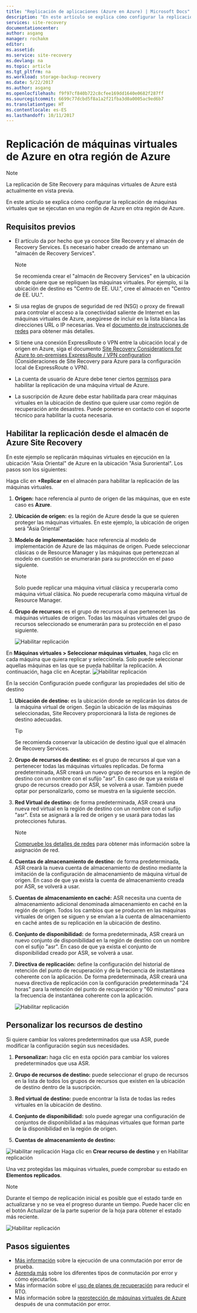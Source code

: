 ```yaml
---
title: "Replicación de aplicaciones (Azure en Azure) | Microsoft Docs"
description: "En este artículo se explica cómo configurar la replicación de máquinas virtuales que se ejecutan en una región de Azure en otra región de Azure."
services: site-recovery
documentationcenter: 
author: asgang
manager: rochakm
editor: 
ms.assetid: 
ms.service: site-recovery
ms.devlang: na
ms.topic: article
ms.tgt_pltfrm: na
ms.workload: storage-backup-recovery
ms.date: 5/22/2017
ms.author: asgang
ms.openlocfilehash: f9f97cf840b722c8cfee169dd1640e0682f287ff
ms.sourcegitcommit: 6699c77dcbd5f8a1a2f21fba3d0a0005ac9ed6b7
ms.translationtype: HT
ms.contentlocale: es-ES
ms.lasthandoff: 10/11/2017
---
```

# <a name="replicate-azure-virtual-machines-to-another-azure-region"></a>Replicación de máquinas virtuales de Azure en otra región de Azure



>[!NOTE]
>
> La replicación de Site Recovery para máquinas virtuales de Azure está actualmente en vista previa.

En este artículo se explica cómo configurar la replicación de máquinas virtuales que se ejecutan en una región de Azure en otra región de Azure.

## <a name="prerequisites"></a>Requisitos previos

* El artículo da por hecho que ya conoce Site Recovery y el almacén de Recovery Services. Es necesario haber creado de antemano un "almacén de Recovery Services".

    >[!NOTE]
    >
    > Se recomienda crear el "almacén de Recovery Services" en la ubicación donde quiere que se repliquen las máquinas virtuales. Por ejemplo, si la ubicación de destino es "Centro de EE. UU.", cree el almacén en "Centro de EE. UU.".

* Si usa reglas de grupos de seguridad de red (NSG) o proxy de firewall para controlar el acceso a la conectividad saliente de Internet en las máquinas virtuales de Azure, asegúrese de incluir en la lista blanca las direcciones URL o IP necesarias. Vea el [documento de instrucciones de redes](./site-recovery-azure-to-azure-networking-guidance.md) para obtener más detalles.

* Si tiene una conexión ExpressRoute o VPN entre la ubicación local y de origen en Azure, siga el documento [Site Recovery Considerations for Azure to on-premises ExpressRoute / VPN configuration](site-recovery-azure-to-azure-networking-guidance.md#guidelines-for-existing-azure-to-on-premises-expressroutevpn-configuration) (Consideraciones de Site Recovery para Azure para la configuración local de ExpressRoute o VPN).

* La cuenta de usuario de Azure debe tener ciertos [permisos](site-recovery-role-based-linked-access-control.md#permissions-required-to-enable-replication-for-new-virtual-machines) para habilitar la replicación de una máquina virtual de Azure.

* La suscripción de Azure debe estar habilitada para crear máquinas virtuales en la ubicación de destino que quiere usar como región de recuperación ante desastres. Puede ponerse en contacto con el soporte técnico para habilitar la cuota necesaria.

## <a name="enable-replication-from-azure-site-recovery-vault"></a>Habilitar la replicación desde el almacén de Azure Site Recovery
En este ejemplo se replicarán máquinas virtuales en ejecución en la ubicación "Asia Oriental" de Azure en la ubicación "Asia Suroriental". Los pasos son los siguientes:

 Haga clic en **+Replicar** en el almacén para habilitar la replicación de las máquinas virtuales.

1. **Origen:** hace referencia al punto de origen de las máquinas, que en este caso es **Azure**.

2. **Ubicación de origen:** es la región de Azure desde la que se quieren proteger las máquinas virtuales. En este ejemplo, la ubicación de origen será "Asia Oriental"

3. **Modelo de implementación:** hace referencia al modelo de implementación de Azure de las máquinas de origen. Puede seleccionar clásicas o de Resource Manager y las máquinas que pertenezcan al modelo en cuestión se enumerarán para su protección en el paso siguiente.

      >[!NOTE]
      >
      > Solo puede replicar una máquina virtual clásica y recuperarla como máquina virtual clásica. No puede recuperarla como máquina virtual de Resource Manager.

4. **Grupo de recursos:** es el grupo de recursos al que pertenecen las máquinas virtuales de origen. Todas las máquinas virtuales del grupo de recursos seleccionado se enumerarán para su protección en el paso siguiente.

    ![Habilitar replicación](./media/site-recovery-replicate-azure-to-azure/enabledrwizard1.png)

En **Máquinas virtuales > Seleccionar máquinas virtuales**, haga clic en cada máquina que quiera replicar y selecciónela. Solo puede seleccionar aquellas máquinas en las que se pueda habilitar la replicación. A continuación, haga clic en Aceptar.
    ![Habilitar replicación](./media/site-recovery-replicate-azure-to-azure/virtualmachine_selection.png)


En la sección Configuración puede configurar las propiedades del sitio de destino

1. **Ubicación de destino:** es la ubicación donde se replicarán los datos de la máquina virtual de origen. Según la ubicación de las máquinas seleccionadas, Site Recovery proporcionará la lista de regiones de destino adecuadas.

    > [!TIP]
    > Se recomienda conservar la ubicación de destino igual que el almacén de Recovery Services.

2. **Grupo de recursos de destino:** es el grupo de recursos al que van a pertenecer todas las máquinas virtuales replicadas. De forma predeterminada, ASR creará un nuevo grupo de recursos en la región de destino con un nombre con el sufijo "asr". En caso de que ya exista el grupo de recursos creado por ASR, se volverá a usar. También puede optar por personalizarlo, como se muestra en la siguiente sección.    
3. **Red Virtual de destino:** de forma predeterminada, ASR creará una nueva red virtual en la región de destino con un nombre con el sufijo "asr". Esta se asignará a la red de origen y se usará para todas las protecciones futuras.

    > [!NOTE]
    > [Compruebe los detalles de redes](site-recovery-network-mapping-azure-to-azure.md) para obtener más información sobre la asignación de red.

4. **Cuentas de almacenamiento de destino:** de forma predeterminada, ASR creará la nueva cuenta de almacenamiento de destino mediante la imitación de la configuración de almacenamiento de máquina virtual de origen. En caso de que ya exista la cuenta de almacenamiento creada por ASR, se volverá a usar.

5. **Cuentas de almacenamiento en caché:** ASR necesita una cuenta de almacenamiento adicional denominada almacenamiento en caché en la región de origen. Todos los cambios que se producen en las máquinas virtuales de origen se siguen y se envían a la cuenta de almacenamiento en caché antes de su replicación en la ubicación de destino.

6. **Conjunto de disponibilidad:** de forma predeterminada, ASR creará un nuevo conjunto de disponibilidad en la región de destino con un nombre con el sufijo "asr". En caso de que ya exista el conjunto de disponibilidad creado por ASR, se volverá a usar.

7.  **Directiva de replicación:** define la configuración del historial de retención del punto de recuperación y de la frecuencia de instantánea coherente con la aplicación. De forma predeterminada, ASR creará una nueva directiva de replicación con la configuración predeterminada "24 horas" para la retención del punto de recuperación y "60 minutos" para la frecuencia de instantánea coherente con la aplicación.

    ![Habilitar replicación](./media/site-recovery-replicate-azure-to-azure/enabledrwizard3.PNG)

## <a name="customize-target-resources"></a>Personalizar los recursos de destino

Si quiere cambiar los valores predeterminados que usa ASR, puede modificar la configuración según sus necesidades.

1. **Personalizar:** haga clic en esta opción para cambiar los valores predeterminados que usa ASR.

2. **Grupo de recursos de destino:** puede seleccionar el grupo de recursos en la lista de todos los grupos de recursos que existen en la ubicación de destino dentro de la suscripción.

3. **Red virtual de destino:** puede encontrar la lista de todas las redes virtuales en la ubicación de destino.

4. **Conjunto de disponibilidad:** solo puede agregar una configuración de conjuntos de disponibilidad a las máquinas virtuales que forman parte de la disponibilidad en la región de origen.

5. **Cuentas de almacenamiento de destino:**

![Habilitar replicación](./media/site-recovery-replicate-azure-to-azure/customize.PNG) Haga clic en **Crear recurso de destino** y en Habilitar replicación


Una vez protegidas las máquinas virtuales, puede comprobar su estado en **Elementos replicados**.

>[!NOTE]
>Durante el tiempo de replicación inicial es posible que el estado tarde en actualizarse y no se vea el progreso durante un tiempo. Puede hacer clic en el botón Actualizar de la parte superior de la hoja para obtener el estado más reciente.
>

![Habilitar replicación](./media/site-recovery-replicate-azure-to-azure/replicateditems.PNG)


## <a name="next-steps"></a>Pasos siguientes
- [Más información](site-recovery-test-failover-to-azure.md) sobre la ejecución de una conmutación por error de prueba.
- [Aprenda más](site-recovery-failover.md) sobre los diferentes tipos de conmutación por error y cómo ejecutarlos.
- Más información sobre el [uso de planes de recuperación](site-recovery-create-recovery-plans.md) para reducir el RTO.
- Más información sobre la [reprotección de máquinas virtuales de Azure](site-recovery-how-to-reprotect.md) después de una conmutación por error.
